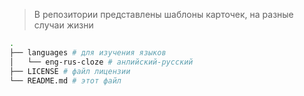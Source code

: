 > В репозитории представлены шаблоны карточек, на разные случаи жизни

```bash
.
├── languages # для изучения языков
│   └── eng-rus-cloze # анлийский-русский
├── LICENSE # файл лицензии
└── README.md # этот файл

```

